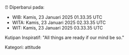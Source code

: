 ⏰ Diperbarui pada:
- WIB: Kamis, 23 Januari 2025 01.33.35 UTC
- WITA: Kamis, 23 Januari 2025 02.33.35 UTC
- WIT: Kamis, 23 Januari 2025 03.33.35 UTC

Kutipan Inspiratif:
"All things are ready if our mind be so."


Kategori: attitude

